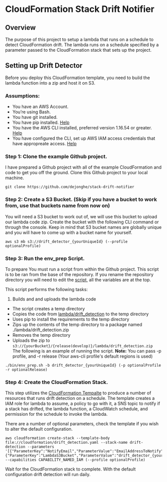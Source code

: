 # CloudFormation Stack Drift Notifier

## Overview
The purpose of this project to setup a lambda that runs on a schedule to detect CloudFormation drift. The lambda runs on a schedule specified by a parameter passed to the CloudFormation stack that sets up the project. 

## Setting up Drift Detector 
Before you deploy this CloudFormation template, you need to build the lambda function into a zip and host it on S3. 

### Assumptions:
* You have an AWS Account.
* You’re using Bash.
* You have git installed.
* You have pip installed. [Help](https://pip.pypa.io/en/stable/installing/)
* You have the AWS CLI installed, preferred version 1.16.54 or greater. [Help](https://docs.aws.amazon.com/cli/latest/userguide/installing.html)
* You have configured the CLI, set up AWS IAM access credentials that have appropreate access. [Help](https://docs.aws.amazon.com/cli/latest/reference/configure/index.html)

### Step 1: Clone the example Github project.
I have prepared a Github project with all of the example CloudFormation and code to get you off the ground. Clone this Github project to your local machine.

```
git clone https://github.com/dejonghe/stack-drift-notifier
```

### Step 2: Create a S3 Bucket. (Skip if you have a bucket to work from, use that buckets name from now on)
You will need a S3 bucket to work out of, we will use this bucket to upload our lambda code zip. Create the bucket with the following CLI command or through the console. Keep in mind that S3 bucket names are globally unique and you will have to come up with a bucket name for yourself.
```
aws s3 mb s3://drift_detector_{yourUniqueId} (--profile optionalProfile)
```

### Step 3: Run the env_prep Script.
To prepare
You must run a script from within the Github project. This script is to be ran from the base of the repository. If you rename the repository directory you will need to edit the [script](./bin/env_prep.sh), all the variables are at the top.

This script performs the following tasks:
1. Builds and and uploads the lambda code
  * The script creates a temp directory
  * Copies the code from [lambda/drift_detection](./lambda/drift_detection/) to the temp directory
  * Uses pip to install the requirements to the temp directory
  * Zips up the contents of the temp directory to a package named ./lambda/drift_detection.zip
  * Removes the temp directory
  * Uploads the zip to `s3://{yourBucket}/{release(develop)}/lambda/drift_detection.zip`
The following is an example of running the script. **Note:** You can pass -p profile, and -r release (Your aws-cli profile's default regions is used)
```
./bin/env_prep.sh -b drift_detector_{yourUniqueId} (-p optionalProfile -r optionalRelease)
```

### Step 4: Create the CloudFormation Stack.
This step utilizes the [CloudFormation Tempalte](./cloudformation/drift_detection.yaml) to produce a number of resources that runs drift detection on a schedule. The template creates a IAM role for lambda to assume, a policy to go with it, a SNS topic to notify if a stack has drifted, the lambda function, a CloudWatch schedule, and permission for the schedule to invoke the lambda. 

There are a number of optional parameters, check the template if you wish to alter the default configuration.
```
aws cloudformation create-stack --template-body file://cloudformation/drift_detection.yaml --stack-name drift-detection --parameters '[{"ParameterKey":"NotifyEmail","ParameterValue":"EmailAddressToNotify"},{"ParameterKey":"LambdaS3Bucket","ParameterValue":"drift_detector_{yourUniqueId}"}]' --capabilities CAPABILITY_NAMED_IAM (--profile optionalProfile)
```
Wait for the CloudFormation stack to complete. With the default configuration drift detection will run daily. 
